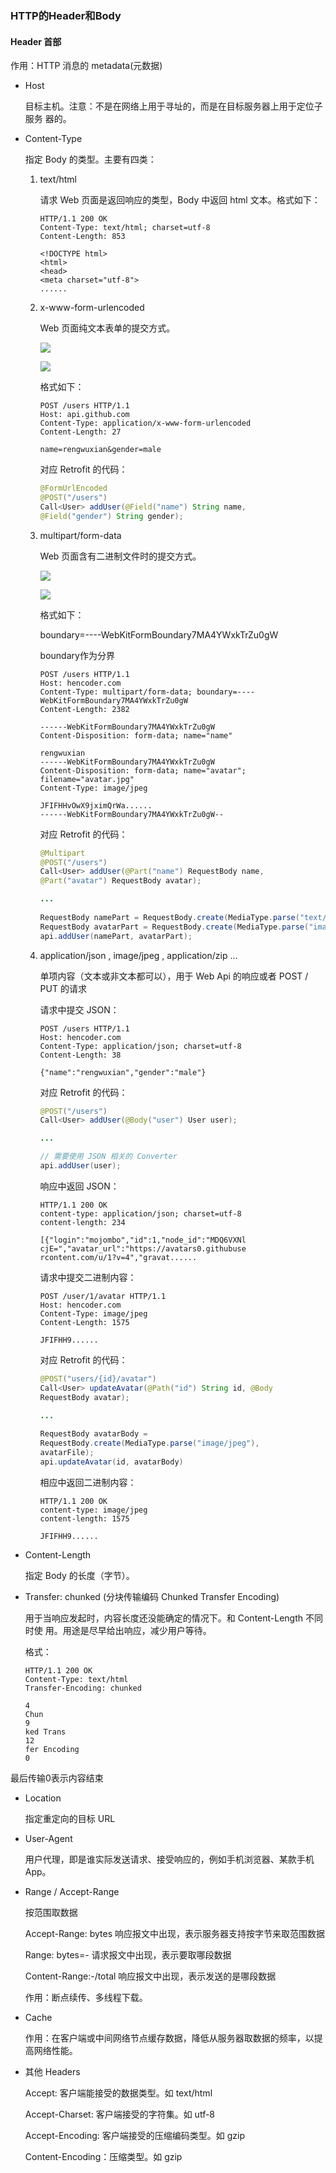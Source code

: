 ### HTTP的Header和Body

#### Header ⾸部

作⽤：HTTP 消息的 metadata(元数据)

- Host

  目标主机。注意：不是在⽹络上⽤于寻址的，⽽是在⽬标服务器上⽤于定位⼦服务
  器的。

- Content-Type

  指定 Body 的类型。主要有四类：

  1. text/html

     请求 Web ⻚⾯是返回响应的类型，Body 中返回 html ⽂本。格式如下：

     ```
     HTTP/1.1 200 OK
     Content-Type: text/html; charset=utf-8
     Content-Length: 853
     
     <!DOCTYPE html>
     <html>
     <head>
     <meta charset="utf-8">
     ......
     ```

  2. x-www-form-urlencoded

     Web ⻚⾯纯⽂本表单的提交⽅式。

     ![](https://raw.githubusercontent.com/hejinalex/notes/master/Hencoder%20Plus/x-www-form-urlencoded-1.png)

     ![](https://raw.githubusercontent.com/hejinalex/notes/master/Hencoder%20Plus/x-www-form-urlencoded-2.png)

     格式如下：

     ```
     POST /users HTTP/1.1
     Host: api.github.com
     Content-Type: application/x-www-form-urlencoded
     Content-Length: 27
     
     name=rengwuxian&gender=male
     ```

     对应 Retrofit 的代码：

     ```java
     @FormUrlEncoded
     @POST("/users")
     Call<User> addUser(@Field("name") String name,
     @Field("gender") String gender);
     ```

  3. multipart/form-data

     Web ⻚⾯含有⼆进制⽂件时的提交⽅式。

     ![](https://raw.githubusercontent.com/hejinalex/notes/master/Hencoder%20Plus/multipart-form-data-1.png)

     ![](https://raw.githubusercontent.com/hejinalex/notes/master/Hencoder%20Plus/multipart-form-data-2.png)

     格式如下：

     boundary=----WebKitFormBoundary7MA4YWxkTrZu0gW

     boundary作为分界

     ```
     POST /users HTTP/1.1
     Host: hencoder.com
     Content-Type: multipart/form-data; boundary=----WebKitFormBoundary7MA4YWxkTrZu0gW
     Content-Length: 2382
     
     ------WebKitFormBoundary7MA4YWxkTrZu0gW
     Content-Disposition: form-data; name="name"
     
     rengwuxian
     ------WebKitFormBoundary7MA4YWxkTrZu0gW
     Content-Disposition: form-data; name="avatar";
     filename="avatar.jpg"
     Content-Type: image/jpeg
     
     JFIFHHvOwX9jximQrWa......
     ------WebKitFormBoundary7MA4YWxkTrZu0gW--
     ```

     对应 Retrofit 的代码：

     ```java
     @Multipart
     @POST("/users")
     Call<User> addUser(@Part("name") RequestBody name,
     @Part("avatar") RequestBody avatar);
     
     ...
         
     RequestBody namePart = RequestBody.create(MediaType.parse("text/plain"), nameStr);
     RequestBody avatarPart = RequestBody.create(MediaType.parse("image/jpeg"), avatarFile);
     api.addUser(namePart, avatarPart);
     ```

  4. application/json , image/jpeg , application/zip ...

     单项内容（⽂本或⾮⽂本都可以），⽤于 Web Api 的响应或者 POST / PUT 的请求

     请求中提交 JSON：

     ```
     POST /users HTTP/1.1
     Host: hencoder.com
     Content-Type: application/json; charset=utf-8
     Content-Length: 38
     
     {"name":"rengwuxian","gender":"male"}
     ```

     对应 Retrofit 的代码：

     ```java
     @POST("/users")
     Call<User> addUser(@Body("user") User user);
     
     ...
     
     // 需要使⽤ JSON 相关的 Converter
     api.addUser(user);
     ```

     响应中返回 JSON：

     ```
     HTTP/1.1 200 OK
     content-type: application/json; charset=utf-8
     content-length: 234
     
     [{"login":"mojombo","id":1,"node_id":"MDQ6VXNl
     cjE=","avatar_url":"https://avatars0.githubuse
     rcontent.com/u/1?v=4","gravat......
     ```

     请求中提交⼆进制内容：

     ```
     POST /user/1/avatar HTTP/1.1
     Host: hencoder.com
     Content-Type: image/jpeg
     Content-Length: 1575
     
     JFIFHH9......
     ```

     对应 Retrofit 的代码：

     ```java
     @POST("users/{id}/avatar")
     Call<User> updateAvatar(@Path("id") String id, @Body
     RequestBody avatar);
     
     ...
         
     RequestBody avatarBody =
     RequestBody.create(MediaType.parse("image/jpeg"),
     avatarFile);
     api.updateAvatar(id, avatarBody)
     ```

     相应中返回⼆进制内容：

     ```
     HTTP/1.1 200 OK
     content-type: image/jpeg
     content-length: 1575
     
     JFIFHH9......
     ```

- Content-Length

  指定 Body 的⻓度（字节）。

- Transfer: chunked (分块传输编码 Chunked Transfer Encoding)

  ⽤于当响应发起时，内容⻓度还没能确定的情况下。和 Content-Length 不同时使
  ⽤。⽤途是尽早给出响应，减少⽤户等待。

  格式：

  ```
  HTTP/1.1 200 OK
  Content-Type: text/html
  Transfer-Encoding: chunked
  
  4
  Chun
  9
  ked Trans
  12
  fer Encoding
  0
  
  ```
  
最后传输0表示内容结束
  
- Location

  指定重定向的⽬标 URL

- User-Agent

  ⽤户代理，即是谁实际发送请求、接受响应的，例如⼿机浏览器、某款⼿机 App。

- Range / Accept-Range

  按范围取数据

  Accept-Range: bytes 响应报⽂中出现，表示服务器⽀持按字节来取范围数据

  Range: bytes=<start>-<end> 请求报⽂中出现，表示要取哪段数据

  Content-Range:<start>-<end>/total 响应报⽂中出现，表示发送的是哪段数据

  作⽤：断点续传、多线程下载。

- Cache

  作⽤：在客户端或中间⽹络节点缓存数据，降低从服务器取数据的频率，以提⾼⽹络性能。

- 其他 Headers

  Accept: 客户端能接受的数据类型。如 text/html

  Accept-Charset: 客户端接受的字符集。如 utf-8

  Accept-Encoding: 客户端接受的压缩编码类型。如 gzip

  Content-Encoding：压缩类型。如 gzip

